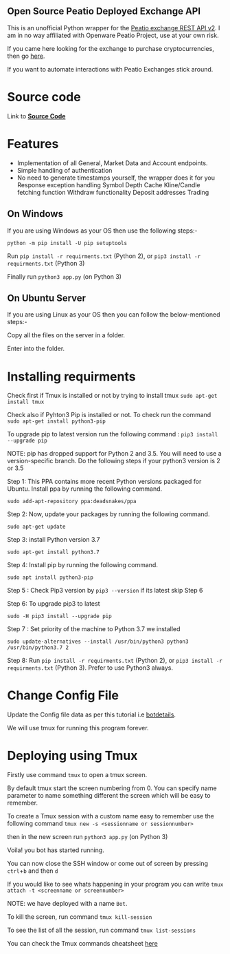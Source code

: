 ## Open Source Peatio Deployed Exchange API

This is an unofficial Python wrapper for the [Peatio exchange REST API v2](https://www.openware.com/sdk/2.3/docs/peatio/api/peatio-user-api-v2.html). I am in no way affiliated with Openware Peatio Project, use at your own risk.

If you came here looking for the exchange to purchase cryptocurrencies, then go [here](https://www.binance.com/en). 

If you want to automate interactions with Peatio Exchanges stick around.

# Source code

Link to **[Source Code](https://github.com/athenasaurav/Python_Peatio)**

# Features
   * Implementation of all General, Market Data and Account endpoints.
   * Simple handling of authentication
   * No need to generate timestamps yourself, the wrapper does it for you
   Response exception handling
   Symbol Depth Cache
   Kline/Candle fetching function
   Withdraw functionality
   Deposit addresses
   Trading


## On Windows

If you are using Windows as your OS then use the following steps:-
```
python -m pip install -U pip setuptools
```

Run ```pip install -r requirments.txt``` (Python 2), or ```pip3 install -r requirments.txt``` (Python 3)

Finally run ```python3 app.py``` (on Python 3)


## On Ubuntu Server

If you are using Linux as your OS then you can follow the below-mentioned steps:-

Copy all the files on the server in a folder.

Enter into the folder.

# Installing requirments

Check first if Tmux is installed or not by trying to install tmux ```sudo apt-get install tmux```

Check also if Pyhton3 Pip is installed or not. To check run the command ```sudo apt-get install python3-pip```

To upgrade pip to latest version run the following command : ```pip3 install --upgrade pip```

NOTE: pip has dropped support for Python 2 and 3.5. You will need to use a version-specific branch.
Do the following steps if your python3 version is 2 or 3.5

Step 1: This PPA contains more recent Python versions packaged for Ubuntu. Install ppa by running the following command.

```sudo add-apt-repository ppa:deadsnakes/ppa```

Step 2: Now, update your packages by running the following command.

```sudo apt-get update```

Step 3: install Python version 3.7

```sudo apt-get install python3.7```

Step 4: Install pip by running the following command.

```sudo apt install python3-pip```

Step 5 : Check Pip3 version by ```pip3 --version``` if its latest skip Step 6

Step 6: To upgrade pip3 to latest

```sudo -H pip3 install --upgrade pip```

Step 7 : Set priority of the machine to Python 3.7 we installed

```sudo update-alternatives --install /usr/bin/python3 python3 /usr/bin/python3.7 2```

Step 8: Run ```pip install -r requirments.txt``` (Python 2), or ```pip3 install -r requirments.txt``` (Python 3). Prefer to use Python3 always. 

# Change Config File

Update the Config file data as per this tutorial i.e [botdetails](https://github.com/athenasaurav/peatio_binance/blob/main/botdetails.md).

We will use tmux for running this program forever.

# Deploying using Tmux

Firstly use command ```tmux``` to open a tmux screen. 

By default tmux start the screen numbering from 0. You can specify name parameter to name something different the screen which will be easy to remember.

To create a Tmux session with a custom name easy to remember use the following command ```tmux new -s <sessionname or sessionnumber>```

then in the new screen run ```python3 app.py``` (on Python 3)

Voila! you bot has started running.

You can now close the SSH window or come out of screen by pressing `ctrl`+`b` and then `d`

If you would like to see whats happening in your program you can write ```tmux attach -t <screenname or screennumber>```

NOTE: we have deployed with a name ```Bot```.

To kill the screen, run command ```tmux kill-session```

To see the list of all the session, run command ```tmux list-sessions```

You can check the Tmux commands cheatsheet [here](https://github.com/athenasaurav/peatio_binance/blob/main/tmux.md)
